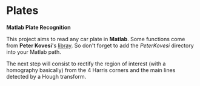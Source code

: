 # Plates
**Matlab Plate Recognition**

This project aims to read any car plate in **Matlab**. Some functions come from **Peter Kovesi**'s [libray](https://www.peterkovesi.com/matlabfns/#spatial). So don't forget to add the *PeterKovesi* directory into your Matlab path.

The next step will consist to rectify the region of interest (with a homography basically) from the 4 Harris corners and the main lines detected by a Hough transform.
